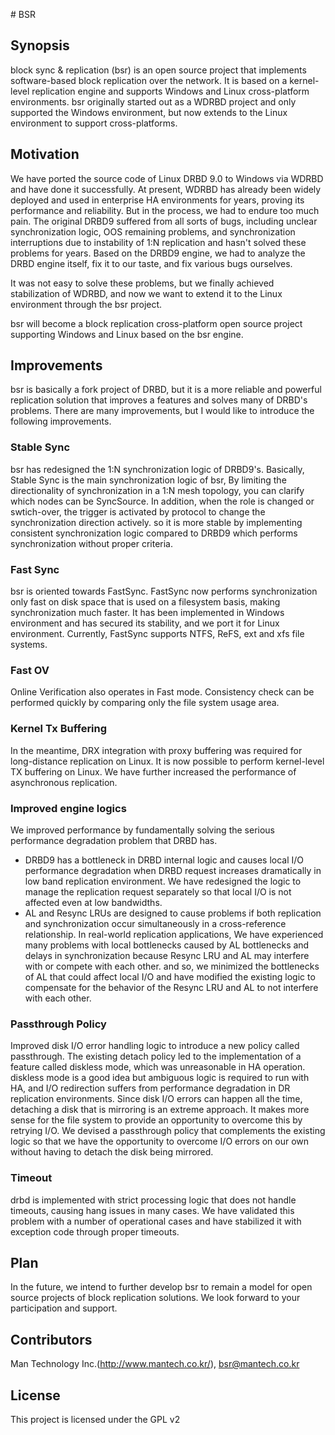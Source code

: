 ﻿﻿﻿﻿﻿﻿﻿﻿# BSR
                           
## Synopsis
block sync & replication (bsr) is an open source project that implements software-based block replication over the network. It is based on a kernel-level replication engine and supports Windows and Linux cross-platform environments. bsr originally started out as a WDRBD project and only supported the Windows environment, but now extends to the Linux environment to support cross-platforms.

## Motivation
We have ported the source code of Linux DRBD 9.0 to Windows via WDRBD and have done it successfully. At present, WDRBD has already been widely deployed and used in enterprise HA environments for years, proving its performance and reliability. But in the process, we had to endure too much pain. The original DRBD9 suffered from all sorts of bugs, including unclear synchronization logic, OOS remaining problems, and synchronization interruptions due to instability of 1:N replication and hasn't solved these problems for years. Based on the DRBD9 engine, we had to analyze the DRBD engine itself, fix it to our taste, and fix various bugs ourselves.

It was not easy to solve these problems, but we finally achieved stabilization of WDRBD, and now we want to extend it to the Linux environment through the bsr project.

bsr will become a block replication cross-platform open source project supporting Windows and Linux based on the bsr engine.

## Improvements
bsr is basically a fork project of DRBD, but it is a more reliable and powerful replication solution that improves a features and solves many of DRBD's problems. There are many improvements, but I would like to introduce the following improvements.

### Stable Sync
bsr has redesigned the 1:N synchronization logic of DRBD9's. Basically, Stable Sync is the main synchronization logic of bsr, By limiting the directionality of synchronization in a 1:N mesh topology, you can clarify which nodes can be SyncSource. In addition, when the role is changed or swtich-over, the trigger is activated by protocol to change the synchronization direction actively. so it is more stable by implementing consistent synchronization logic compared to DRBD9 which performs synchronization without proper criteria.

### Fast Sync
bsr is oriented towards FastSync. FastSync now performs synchronization only fast on disk space that is used on a filesystem basis, making synchronization much faster. It has been implemented in Windows environment and has secured its stability, and we port it for Linux environment. Currently, FastSync supports NTFS, ReFS, ext and xfs file systems.

### Fast OV
Online Verification also operates in Fast mode. Consistency check can be performed quickly by comparing only the file system usage area.

### Kernel Tx Buffering
In the meantime, DRX integration with proxy buffering was required for long-distance replication on Linux. It is now possible to perform kernel-level TX buffering on Linux. We have further increased the performance of asynchronous replication.

### Improved engine logics
We improved performance by fundamentally solving the serious performance degradation problem that DRBD has.

- DRBD9 has a bottleneck in DRBD internal logic and causes local I/O performance degradation when DRBD request increases dramatically in low band replication environment. We have redesigned the logic to manage the replication request separately so that local I/O is not affected even at low bandwidths.
- AL and Resync LRUs are designed to cause problems if both replication and synchronization occur simultaneously in a cross-reference relationship. In real-world replication applications, We have experienced many problems with local bottlenecks caused by AL bottlenecks and delays in synchronization because Resync LRU and AL may interfere with or compete with each other. and so, we minimized the bottlenecks of AL that could affect local I/O and have modified the existing logic to compensate for the behavior of the Resync LRU and AL to not interfere with each other.

### Passthrough Policy
Improved disk I/O error handling logic to introduce a new policy called passthrough. The existing detach policy led to the implementation of a feature called diskless mode, which was unreasonable in HA operation. diskless mode is a good idea but ambiguous logic is required to run with HA, and I/O redirection suffers from performance degradation in DR replication environments. Since disk I/O errors can happen all the time, detaching a disk that is mirroring is an extreme approach. It makes more sense for the file system to provide an opportunity to overcome this by retrying I/O. We devised a passthrough policy that complements the existing logic so that we have the opportunity to overcome I/O errors on our own without having to detach the disk being mirrored.

### Timeout
drbd is implemented with strict processing logic that does not handle timeouts, causing hang issues in many cases. We have validated this problem with a number of operational cases and have stabilized it with exception code through proper timeouts.

## Plan
In the future, we intend to further develop bsr to remain a model for open source projects of block replication solutions. We look forward to your participation and support.

## Contributors
Man Technology Inc.(http://www.mantech.co.kr/), bsr@mantech.co.kr

## License
This project is licensed under the GPL v2
